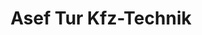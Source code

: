 ---
title: "Asef Tur Kfz-Technik"
url: /hartheim-am-rhein/asef-tur-kfz-technik/
shop: Autowerkstatt
---